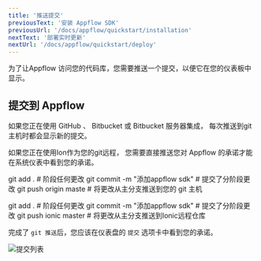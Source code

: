 ```yaml
---
title: '推送提交'
previousText: '安装 Appflow SDK'
previousUrl: '/docs/appflow/quickstart/installation'
nextText: '部署实时更新'
nextUrl: '/docs/appflow/quickstart/deploy'
---
```


为了让Appflow 访问您的代码库，您需要推送一个提交，以便它在您的仪表板中显示。

## 提交到 Appflow

如果您正在使用 GitHub 、 Bitbucket 或 Bitbucket 服务器集成， 每次推送到git主机时都会显示新的提交。

如果您正在使用Ion作为您的git远程， 您需要直接推送您对 Appflow 的承诺才能在系统仪表中看到您的承诺。

<docs-tabs> <docs-tab tab="GitHub / Bitbucket">

<command-line> <command-prompt>git add . # 阶段任何更改</command-prompt> <command-prompt>git commit -m "添加appflow sdk" # 提交了分阶段更改</command-prompt> <command-prompt>git push origin maste # 将更改从主分支推送到您的 git 主机</command-prompt> </command-line>

</docs-tab> <docs-tab tab="Ionic Remote">

<command-line> <command-prompt>git add . # 阶段任何更改</command-prompt> <command-prompt>git commit -m "添加appflow sdk" # 提交了分阶段更改</command-prompt> <command-prompt>git push ionic master # 将更改从主分支推送到Ionic远程仓库</command-prompt> </command-line> </docs-tab> </docs-tabs>

完成了 `git 推送`后，您应该在仪表盘的 `提交` 选项卡中看到您的承诺。

![提交列表](/docs/assets/img/appflow/ss-commit-list.png)